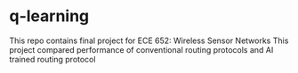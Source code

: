# q-learning
This repo contains final project for ECE 652: Wireless Sensor Networks
This project compared performance of conventional routing protocols and AI trained routing protocol